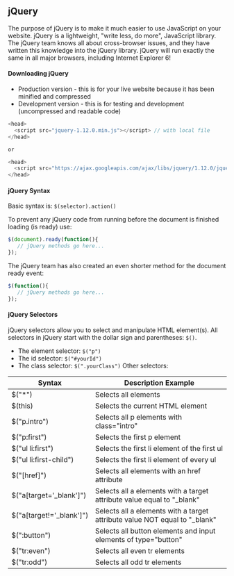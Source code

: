## jQuery
The purpose of jQuery is to make it much easier to use JavaScript on your website. jQuery is a lightweight, "write less, do more", JavaScript library. The jQuery team knows all about cross-browser issues, and they have written this knowledge into the jQuery library. jQuery will run exactly the same in all major browsers, including Internet Explorer 6!

#### Downloading jQuery
* Production version - this is for your live website because it has been minified and compressed
* Development version - this is for testing and development (uncompressed and readable code)
```javascript
<head>
  <script src="jquery-1.12.0.min.js"></script> // with local file
</head>

or

<head>
  <script src="https://ajax.googleapis.com/ajax/libs/jquery/1.12.0/jquery.min.js"></script>
</head>
```

#### jQuery Syntax
Basic syntax is: `$(selector).action()`

To prevent any jQuery code from running before the document is finished loading (is ready) use:
```javascript
$(document).ready(function(){
   // jQuery methods go here...
});
```
The jQuery team has also created an even shorter method for the document ready event:
```javascript
$(function(){
   // jQuery methods go here...
});
```

#### jQuery Selectors
jQuery selectors allow you to select and manipulate HTML element(s). All selectors in jQuery start with the dollar sign and parentheses: `$()`.
* The element selector: `$("p")`
* The id selector: `$("#yourId")`
* The class selector: `$(".yourClass")`
Other selectors:

|Syntax|	Description	Example |
|---|---|
$("*")	|Selects all elements
$(this)	|Selects the current HTML element
$("p.intro")	|Selects all p elements with class="intro"
$("p:first")	|Selects the first p element
$("ul li:first")	|Selects the first li element of the first ul
$("ul li:first-child")	|Selects the first li element of every ul
$("[href]")	|Selects all elements with an href attribute
$("a[target='_blank']")	|Selects all a elements with a target attribute value equal to "_blank"
$("a[target!='_blank']")|	Selects all a elements with a target attribute value NOT equal to "_blank"
$(":button")|	Selects all button elements and input elements of type="button"
$("tr:even")|	Selects all even tr elements
$("tr:odd")	|Selects all odd tr elements

